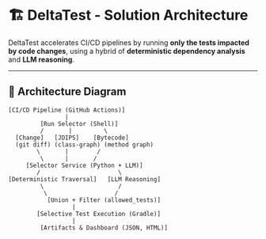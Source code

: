 # 🏗️ DeltaTest - Solution Architecture

DeltaTest accelerates CI/CD pipelines by running **only the tests impacted by code changes**, using a hybrid of **deterministic dependency analysis** and **LLM reasoning**.

---

## 📐 Architecture Diagram

```mermaid
[CI/CD Pipeline (GitHub Actions)]
                |
         [Run Selector (Shell)]
         /       |         \
  [Change]   [JDIPS]    [Bytecode]
  (git diff) (class-graph) (method graph)
        \       |        /
         \      |       /
     [Selector Service (Python + LLM)]
        /                      \
[Deterministic Traversal]   [LLM Reasoning]
         \                     /
          \                   /
           [Union + Filter (allowed_tests)]
                  |
        [Selective Test Execution (Gradle)]
                  |
         [Artifacts & Dashboard (JSON, HTML)]